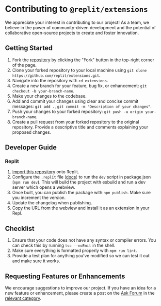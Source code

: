 # Contributing to `@replit/extensions`

We appreciate your interest in contributing to our project! As a team, we believe in the power of community-driven development and the potential of collaborative open-source projects to create and foster innovation.

## Getting Started

1. Fork the [repository](https://github.com/replit/extensions) by clicking the "Fork" button in the top-right corner of the page.
2. Clone your forked repository to your local machine using `git clone https://github.com/replit/extensions.git`.
3. Navigate into the repository with `cd extensions`.
4. Create a new branch for your feature, bug fix, or enhancement: `git checkout -b your-branch-name`.
5. Make your changes to the codebase.
6. Add and commit your changes using clear and concise commit messages: `git add .`, `git commit -m "Description of your changes"`.
7. Push your changes to your forked repository: `git push -u origin your-branch-name`.
8. Create a pull request from your forked repository to the original repository. Provide a descriptive title and comments explaining your proposed changes.

## Developer Guide

### Replit

1. [Import this repository](https://replit.com/github/replit/extensions) onto Replit.
2. Configure the `.replit` file ([docs](https://docs.replit.com/programming-ide/configuring-repl)) to run the `dev` script in package.json (`npm run dev`).  This will build the project with esbuild and run a dev server which opens a webview.
3. Once built, you can publish the package with `npm publish`.  Make sure you increment the version.
4. Update the changelog when publishing.
5. Copy the URL from the webview and install it as an extension in your Repl.

## Checklist

1. Ensure that your code does not have any syntax or compiler errors.  You can check this by running `tsc --noEmit` in the shell.
2. Make sure everything is formatted properly with `npm run lint`.
3. Provide a test plan for anything you've modified so we can test it out and make sure it works.

## Requesting Features or Enhancements

We encourage suggestions to improve our project. If you have an idea for a new feature or enhancement, please create a post on the [Ask Forum](https://ask.replit.com) in the [relevant category](https://ask.replit.com/c/extensions).